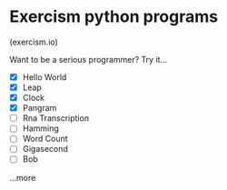 # Exercism python programs
(exercism.io)



Want to be a serious programmer? Try it...

- [x] Hello World
- [x] Leap
- [x] Clock
- [x] Pangram
- [ ] Rna Transcription
- [ ] Hamming
- [ ] Word Count
- [ ] Gigasecond
- [ ] Bob

...more
